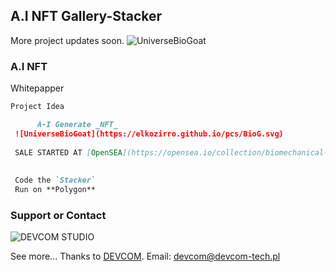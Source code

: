 ## A.I NFT Gallery-Stacker

More project updates soon.
![UniverseBioGoat](https://elkozirro.github.io/pcs/stacker2.svg)

### A.I NFT
Whitepapper

```markdown
Project Idea

      A-I Generate _NFT_
 ![UniverseBioGoat](https://elkozirro.github.io/pcs/BioG.svg)
 
 SALE STARTED AT [OpenSEA](https://opensea.io/collection/biomechanical-universe)
 
 
 Code the `Stacker`
 Run on **Polygon**
```
### Support or Contact

![DEVCOM STUDIO](https://elkozirro.github.io/pcs/LOGOB.svg)

See more... Thanks to [DEVCOM](https://devcom-tech.pl).
Email: devcom@devcom-tech.pl
 
